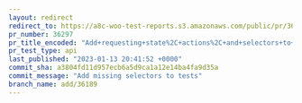 ```yaml
---
layout: redirect
redirect_to: https://a8c-woo-test-reports.s3.amazonaws.com/public/pr/36297/api/index.html
pr_number: 36297
pr_title_encoded: "Add+requesting+state%2C+actions%2C+and+selectors+to+CRUD+data+stores"
pr_test_type: api
last_published: "2023-01-13 20:41:52 +0000"
commit_sha: a3804fd11d957ecb6a5d9ca1a12e14ba4fa9d35a
commit_message: "Add missing selectors to tests"
branch_name: add/36189
---
```

